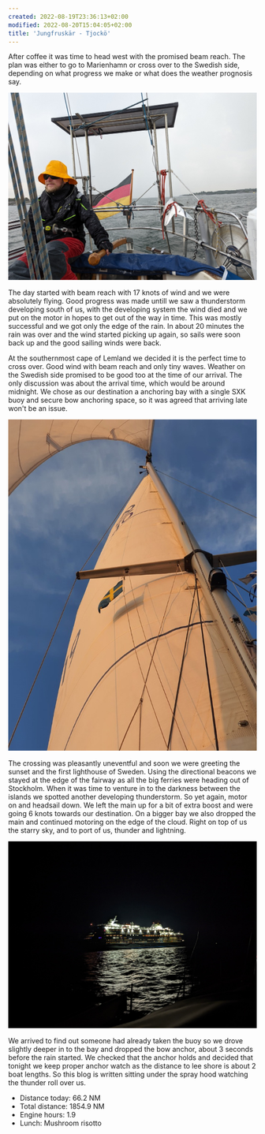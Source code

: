 ```yaml
---
created: 2022-08-19T23:36:13+02:00
modified: 2022-08-20T15:04:05+02:00
title: 'Jungfruskär - Tjockö'
---
```


After coffee it was time to head west with the promised beam reach. The plan was either to go to Marienhamn or cross over to the Swedish side, depending on what progress we make or what does the weather prognosis say. 

![Image](../2022/c708148aade71b69e9b97a53ea9c633a.jpg) 

The day started with beam reach with 17 knots of wind and we were absolutely flying. Good progress was made untill we saw a thunderstorm developing south of us, with the developing system the wind died and we put on the motor in hopes to get out of the way in time. This was mostly successful and we got only the edge of the rain. In about 20 minutes the rain was over and the wind started picking up again, so sails were soon back up and the good sailing winds were back.

At the southernmost cape of Lemland we decided it is the perfect time to cross over. Good wind with beam reach and only tiny waves. Weather on the Swedish side promised to be good too at the time of our arrival. The only discussion was about the arrival time, which would be around midnight. We chose as our destination a anchoring bay with a single SXK buoy and secure bow anchoring space, so it was agreed that arriving late won't be an issue.

![Image](../2022/ef0a2364d935b71903801ca24dbbd4bd.jpg) 

The crossing was pleasantly uneventful and soon we were greeting the sunset and the first lighthouse of Sweden. Using the directional beacons we stayed at the edge of the fairway as all the big ferries were heading out of Stockholm. When it was time to venture in to the darkness between the islands we spotted another developing thunderstorm. So yet again, motor on and headsail down. We left the main up for a bit of extra boost and were going 6 knots towards our destination. On a bigger bay we also dropped the main and continued motoring on the edge of the cloud. Right on top of us the starry sky, and to port of us, thunder and lightning. 

![Image](../2022/3977af8486425edf482387be950ab4be.jpg) 

We arrived to find out someone had already taken the buoy so we drove slightly deeper in to the bay and dropped the bow anchor, about 3 seconds before the rain started. We checked that the anchor holds and decided that tonight we keep proper anchor watch as the distance to lee shore is about 2 boat lengths. So this blog is written sitting under the spray hood watching the thunder roll over us.

* Distance today: 66.2 NM
* Total distance: 1854.9 NM
* Engine hours: 1.9
* Lunch: Mushroom risotto
